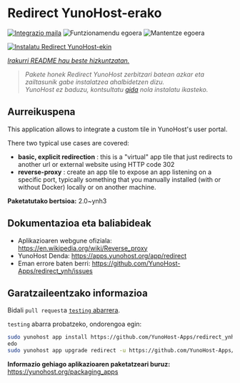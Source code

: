 <!--
Ohart ongi: README hau automatikoki sortu da <https://github.com/YunoHost/apps/tree/master/tools/readme_generator>ri esker
EZ editatu eskuz.
-->

# Redirect YunoHost-erako

[![Integrazio maila](https://dash.yunohost.org/integration/redirect.svg)](https://dash.yunohost.org/appci/app/redirect) ![Funtzionamendu egoera](https://ci-apps.yunohost.org/ci/badges/redirect.status.svg) ![Mantentze egoera](https://ci-apps.yunohost.org/ci/badges/redirect.maintain.svg)

[![Instalatu Redirect YunoHost-ekin](https://install-app.yunohost.org/install-with-yunohost.svg)](https://install-app.yunohost.org/?app=redirect)

*[Irakurri README hau beste hizkuntzatan.](./ALL_README.md)*

> *Pakete honek Redirect YunoHost zerbitzari batean azkar eta zailtasunik gabe instalatzea ahalbidetzen dizu.*  
> *YunoHost ez baduzu, kontsultatu [gida](https://yunohost.org/install) nola instalatu ikasteko.*

## Aurreikuspena

This application allows to integrate a custom tile in YunoHost's user portal.

There two typical use cases are covered:
- **basic, explicit redirection** : this is a "virtual" app tile that just redirects to another url or external website using HTTP code 302
- **reverse-proxy** : create an app tile to expose an app listening on a specific port, typically something that you manually installed (with or without Docker) locally or on another machine.


**Paketatutako bertsioa:** 2.0~ynh3
## Dokumentazioa eta baliabideak

- Aplikazioaren webgune ofiziala: <https://en.wikipedia.org/wiki/Reverse_proxy>
- YunoHost Denda: <https://apps.yunohost.org/app/redirect>
- Eman errore baten berri: <https://github.com/YunoHost-Apps/redirect_ynh/issues>

## Garatzaileentzako informazioa

Bidali `pull request`a [`testing` abarrera](https://github.com/YunoHost-Apps/redirect_ynh/tree/testing).

`testing` abarra probatzeko, ondorengoa egin:

```bash
sudo yunohost app install https://github.com/YunoHost-Apps/redirect_ynh/tree/testing --debug
edo
sudo yunohost app upgrade redirect -u https://github.com/YunoHost-Apps/redirect_ynh/tree/testing --debug
```

**Informazio gehiago aplikazioaren paketatzeari buruz:** <https://yunohost.org/packaging_apps>
